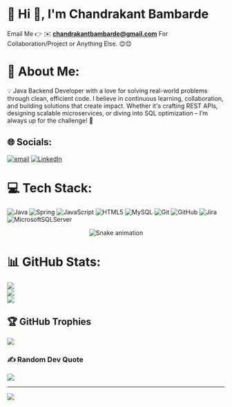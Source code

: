 
# 💫 Hi 👋, I'm Chandrakant Bambarde

Email Me 👉 ✉️ **chandrakantbambarde@gmail.com** For Collaboration/Project or Anything Else. 😊😊
# 💫 About Me:
💡 Java Backend Developer with a love for solving real-world problems through clean, efficient code. I believe in continuous learning, collaboration, and building solutions that create impact. Whether it's crafting REST APIs, designing scalable microservices, or diving into SQL optimization – I’m always up for the challenge! 🚀


## 🌐 Socials:
[![email](https://img.shields.io/badge/Email-D14836?logo=gmail&logoColor=white)](mailto:chandrakantbambarde@gmail.com) 
[![LinkedIn](https://img.shields.io/badge/LinkedIn-0077B5?logo=linkedin&logoColor=white)](https://www.linkedin.com/in/chandrakantbambarde/)

# 💻 Tech Stack:
![Java](https://img.shields.io/badge/java-%23ED8B00.svg?style=for-the-badge&logo=openjdk&logoColor=white) ![Spring](https://img.shields.io/badge/spring-%236DB33F.svg?style=for-the-badge&logo=spring&logoColor=white) ![JavaScript](https://img.shields.io/badge/javascript-%23323330.svg?style=for-the-badge&logo=javascript&logoColor=%23F7DF1E)  ![HTML5](https://img.shields.io/badge/html5-%23E34F26.svg?style=for-the-badge&logo=html5&logoColor=white) ![MySQL](https://img.shields.io/badge/mysql-4479A1.svg?style=for-the-badge&logo=mysql&logoColor=white) ![Git](https://img.shields.io/badge/git-%23F05033.svg?style=for-the-badge&logo=git&logoColor=white) ![GitHub](https://img.shields.io/badge/github-%23121011.svg?style=for-the-badge&logo=github&logoColor=white) ![Jira](https://img.shields.io/badge/jira-%230A0FFF.svg?style=for-the-badge&logo=jira&logoColor=white) ![MicrosoftSQLServer](https://img.shields.io/badge/Microsoft%20SQL%20Server-CC2927?style=for-the-badge&logo=microsoft%20sql%20server&logoColor=white)


<div align="center">
  <img src="https://profile-readme-generator.com/assets/snake.svg" alt="Snake animation" />
</div>

# 📊 GitHub Stats:
![](https://github-readme-stats.vercel.app/api?username=chandrakantbambarde&theme=radical&hide_border=true&include_all_commits=false&count_private=false)<br/>
![](https://nirzak-streak-stats.vercel.app/?user=chandrakantbambarde&theme=radical&hide_border=true)<br/>
![](https://github-readme-stats.vercel.app/api/top-langs/?username=chandrakantbambarde&theme=radical&hide_border=true&include_all_commits=false&count_private=false&layout=compact)

## 🏆 GitHub Trophies
![](https://github-profile-trophy.vercel.app/?username=chandrakantbambarde&theme=radical&no-frame=false&no-bg=true&margin-w=4)

### ✍️ Random Dev Quote
![](https://quotes-github-readme.vercel.app/api?type=horizontal&theme=radical)

---
[![](https://visitcount.itsvg.in/api?id=chandrakantbambarde&icon=0&color=0)](https://visitcount.itsvg.in)

<!-- Proudly created with GPRM ( https://gprm.itsvg.in ) -->

